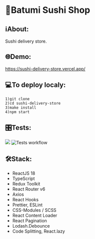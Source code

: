 # 🍱Batumi Sushi Shop

## ℹAbout:
Sushi delivery store. 

## 🌐Demo:
https://sushi-delivery-store.vercel.app/

## 💻To deploy localy:
```
1)git clone
2)cd sushi-delivery-store
3)make install
4)npm start
```

## 🎛️Tests:
<a href="https://codeclimate.com/github/iFoxtrot33/sushi-delivery-store/maintainability"><img src="https://api.codeclimate.com/v1/badges/b2fe796c682f1f3023b2/maintainability" /></a> 
![Tests workflow](https://github.com/iFoxtrot33/sushi-delivery-store/actions/workflows/tests.yml/badge.svg)

## 🛠Stack:
- ReactJS 18 
- TypeScript
- Redux Toolkit
- React Router v6 
- Axios
- React Hooks 
- Prettier, ESLint 
- CSS-Modules / SCSS 
- React Content Loader 
- React Pagination 
- Lodash.Debounce
- Code Splitting, React.lazy
